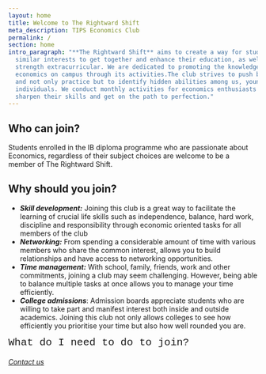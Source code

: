 ```yaml
---
layout: home
title: Welcome to The Rightward Shift
meta_description: TIPS Economics Club
permalink: /
section: home
intro_paragraph: "**The Rightward Shift** aims to create a way for students with
  similar interests to get together and enhance their education, as well as
  strength extracurricular. We are dedicated to promoting the knowledge of
  economics on campus through its activities.The club strives to push boundaries
  and not only practice but to identify hidden abilities among us, young
  individuals. We conduct monthly activities for economics enthusiasts to
  sharpen their skills and get on the path to perfection."
---
```

## Who can join?

Students enrolled in the IB diploma programme who are passionate about Economics, regardless of their subject choices are welcome to be a member of The Rightward Shift.

## Why should you join?

* ***Skill development:*** Joining this club is a great way to facilitate the learning of crucial life skills such as independence, balance, hard work, discipline and responsibility through economic oriented tasks for all members of the club
* ***Networking:*** From spending a considerable amount of time with various members who share the common interest, allows you to build relationships and have access to networking opportunities.
* ***Time management:*** With school, family, friends, work and other commitments, joining a club may seem challenging. However, being able to balance multiple tasks at once allows you to manage your time efficiently.
* ***College admissions***: Admission boards appreciate students who are willing to take part and manifest interest both inside and outside academics. Joining this club not only allows colleges to see how efficiently you prioritise your time but also how well rounded you are.

<span style="font-family:Courier New; font-size:1.5em;">What do I need to do to join?</span> 
###### [Contact us](https://dpeconclub.netlify.app/contact)